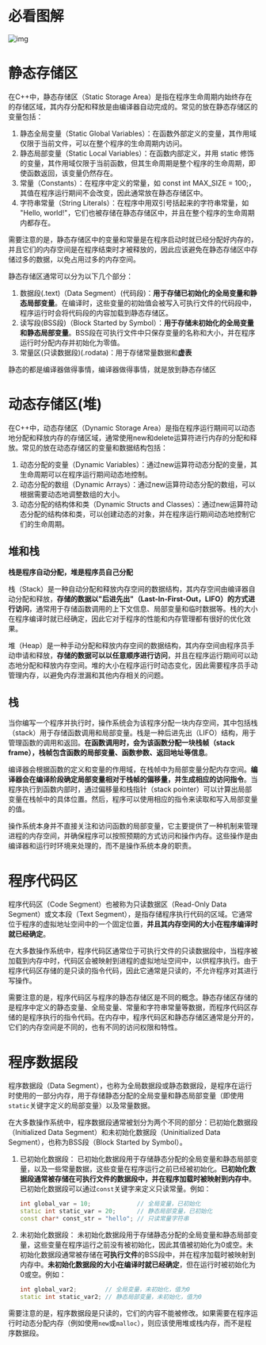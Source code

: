 # 必看图解

![img](https://img-blog.csdnimg.cn/2020082616593663.png?x-oss-process=image/watermark,type_ZmFuZ3poZW5naGVpdGk,shadow_10,text_aHR0cHM6Ly9ibG9nLmNzZG4ubmV0L0pNVzE0MDc=,size_16,color_FFFFFF,t_70#pic_center)

# 静态存储区

在C++中，静态存储区（Static Storage Area）是指在程序生命周期内始终存在的存储区域，其内存分配和释放是由编译器自动完成的。常见的放在静态存储区的变量包括：

1. 静态全局变量（Static Global Variables）：在函数外部定义的变量，其作用域仅限于当前文件，可以在整个程序的生命周期内访问。
2. 静态局部变量（Static Local Variables）：在函数内部定义，并用 static 修饰的变量，其作用域仅限于当前函数，但其生命周期是整个程序的生命周期，即使函数返回，该变量仍然存在。
3. 常量（Constants）：在程序中定义的常量，如 const int MAX_SIZE = 100;，其值在程序运行期间不会改变，因此通常放在静态存储区中。
4. 字符串常量（String Literals）：在程序中用双引号括起来的字符串常量，如 "Hello, world!"，它们也被存储在静态存储区中，并且在整个程序的生命周期内都存在。

需要注意的是，静态存储区中的变量和常量是在程序启动时就已经分配好内存的，并且它们的内存空间是在程序结束时才被释放的，因此应该避免在静态存储区中存储过多的数据，以免占用过多的内存空间。



静态存储区通常可以分为以下几个部分：

1. 数据段(.text)（Data Segment）(代码段)：**用于存储已初始化的全局变量和静态局部变量**。在编译时，这些变量的初始值会被写入可执行文件的代码段中，程序运行时会将代码段的内容加载到静态存储区。
2. 读写段(BSS段)（Block Started by Symbol）：**用于存储未初始化的全局变量和静态局部变量**。BSS段在可执行文件中只保存变量的名称和大小，并在程序运行时分配内存并初始化为零值。
3. 常量区(只读数据段)(.rodata)：用于存储常量数据和**虚表**

静态的都是编译器做得事情，编译器做得事情，就是放到静态存储区





# 动态存储区(堆)

在C++中，动态存储区（Dynamic Storage Area）是指在程序运行期间可以动态地分配和释放内存的存储区域，通常使用new和delete运算符进行内存的分配和释放。常见的放在动态存储区的变量和数据结构包括：

1. 动态分配的变量（Dynamic Variables）：通过new运算符动态分配的变量，其生命周期可以在程序运行期间动态地控制。
2. 动态分配的数组（Dynamic Arrays）：通过new运算符动态分配的数组，可以根据需要动态地调整数组的大小。
3. 动态分配的结构体和类（Dynamic Structs and Classes）：通过new运算符动态分配的结构体和类，可以创建动态的对象，并在程序运行期间动态地控制它们的生命周期。



## 堆和栈

**栈是程序自动分配，堆是程序员自己分配**

栈（Stack）是一种自动分配和释放内存空间的数据结构，其内存空间由编译器自动分配和释放，**存储的数据以"后进先出"（Last-In-First-Out，LIFO）的方式进行访问**，通常用于存储函数调用的上下文信息、局部变量和临时数据等。栈的大小在程序编译时就已经确定，因此它对于程序的性能和内存管理都有很好的优化效果。

堆（Heap）是一种手动分配和释放内存空间的数据结构，其内存空间由程序员手动申请和释放，**存储的数据可以以任意顺序进行访问**，并且在程序运行期间可以动态地分配和释放内存空间。堆的大小在程序运行时动态变化，因此需要程序员手动管理内存，以避免内存泄漏和其他内存相关的问题。



## 栈

当你编写一个程序并执行时，操作系统会为该程序分配一块内存空间，其中包括栈（stack）用于存储函数调用和局部变量。栈是一种后进先出（LIFO）结构，用于管理函数的调用和返回。**在函数调用时，会为该函数分配一块栈帧（stack frame），栈帧包含函数的局部变量、函数参数、返回地址等信息**。

编译器会根据函数的定义和变量的作用域，在栈帧中为局部变量分配内存空间。**编译器会在编译阶段确定局部变量相对于栈帧的偏移量，并生成相应的访问指令**。当程序执行到函数内部时，通过偏移量和栈指针（stack pointer）可以计算出局部变量在栈帧中的具体位置。然后，程序可以使用相应的指令来读取和写入局部变量的值。

操作系统本身并不直接关注和访问函数的局部变量，它主要提供了一种机制来管理进程的内存空间，并确保程序可以按照预期的方式访问和操作内存。这些操作是由编译器和运行时环境来处理的，而不是操作系统本身的职责。



# 程序代码区

程序代码区（Code Segment）也被称为只读数据区（Read-Only Data Segment）或文本段（Text Segment），是指存储程序执行代码的区域。它通常位于程序的虚拟地址空间中的一个固定位置，**并且其内存空间的大小在程序编译时就已经确定**。

在大多数操作系统中，程序代码区通常位于可执行文件的只读数据段中，当程序被加载到内存中时，代码区会被映射到进程的虚拟地址空间中，以供程序执行。由于程序代码区存储的是只读的指令代码，因此它通常是只读的，不允许程序对其进行写操作。

需要注意的是，程序代码区与程序的静态存储区是不同的概念。静态存储区存储的是程序中定义的静态变量、全局变量、常量和字符串常量等数据，而程序代码区存储的是程序执行的指令代码。在内存中，程序代码区和静态存储区通常是分开的，它们的内存空间是不同的，也有不同的访问权限和特性。





# 程序数据段

程序数据段（Data Segment），也称为全局数据段或静态数据段，是程序在运行时使用的一部分内存，用于存储静态分配的全局变量和静态局部变量（即使用`static`关键字定义的局部变量）以及常量数据。

在大多数操作系统中，程序数据段通常被划分为两个不同的部分：已初始化数据段（Initialized Data Segment）和未初始化数据段（Uninitialized Data Segment），也称为BSS段（Block Started by Symbol）。

1. 已初始化数据段：
   已初始化数据段用于存储静态分配的全局变量和静态局部变量，以及一些常量数据，这些变量在程序运行之前已经被初始化。**已初始化数据段通常被存储在可执行文件的数据段中，并在程序加载时被映射到内存中**。已初始化数据段可以通过`const`关键字来定义只读常量。例如：

   ```c++
   int global_var = 10;             // 全局变量，已初始化
   static int static_var = 20;      // 静态局部变量，已初始化
   const char* const_str = "hello"; // 只读常量字符串
   ```

2. 未初始化数据段：
   未初始化数据段用于存储静态分配的全局变量和静态局部变量，这些变量在程序运行之前没有被初始化，因此其值被初始化为0或空。未初始化数据段通常被存储在**可执行文件**的BSS段中，并在程序加载时被映射到内存中。**未初始化数据段的大小在编译时就已经确定**，但在运行时被初始化为0或空。例如：

   ```c++
   int global_var2;        // 全局变量，未初始化，值为0
   static int static_var2; // 静态局部变量，未初始化，值为0
   ```

需要注意的是，程序数据段是只读的，它们的内容不能被修改。如果需要在程序运行时动态分配内存（例如使用`new`或`malloc`），则应该使用堆或栈内存，而不是程序数据段。